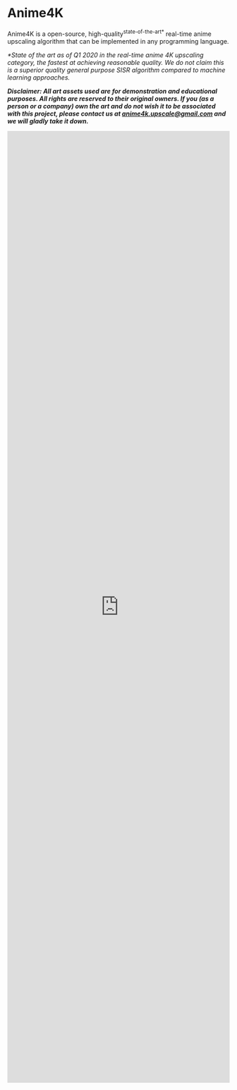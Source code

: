 # Anime4K

Anime4K is a open-source, high-quality<sup>state-of-the-art*</sup> real-time anime upscaling algorithm that can be implemented in any programming language.

*\*State of the art as of Q1 2020 in the real-time anime 4K upscaling category, the fastest at achieving reasonable quality. We do not claim this is a superior quality general purpose SISR algorithm compared to machine learning approaches.*

***Disclaimer: All art assets used are for demonstration and educational purposes. All rights are reserved to their original owners. If you (as a person or a company) own the art and do not wish it to be associated with this project, please contact us at anime4k.upscale@gmail.com and we will gladly take it down.***

<iframe frameborder="0" class="juxtapose" width="100%" height="2160" src="https://cdn.knightlab.com/libs/juxtapose/latest/embed/index.html?uid=5aed0520-6d52-11ea-b9b8-0edaf8f81e27"></iframe>